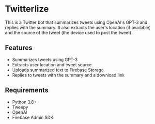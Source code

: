 # Twitterlize
This is a Twitter bot that summarizes tweets using OpenAI's GPT-3 and replies with the summary. It also extracts the user's location (if available) and the source of the tweet (the device used to post the tweet).

## Features

- Summarizes tweets using GPT-3
- Extracts user location and tweet source
- Uploads summarized text to Firebase Storage
- Replies to tweets with the summary and a download link

## Requirements

- Python 3.8+
- Tweepy
- OpenAI
- Firebase Admin SDK
